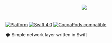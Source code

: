 <p align="center">
  <img src="https://github.com/jdisho/TinyNetworking/blob/master/Images/tinynetworking-logo.png">
</p>

#
[![Platform](https://img.shields.io/cocoapods/p/TinyNetworking.svg?style=flat)](https://github.com/jdisho/TinyNetworking)
[![Swift 4.0](https://img.shields.io/badge/Swift-4.0-orange.svg)](https://swift.org)
[![CocoaPods compatible](https://img.shields.io/cocoapods/v/TinyNetworking.svg)](https://cocoapods.org/pods/TinyNetworking)

🌩 Simple network layer written in Swift</font>
